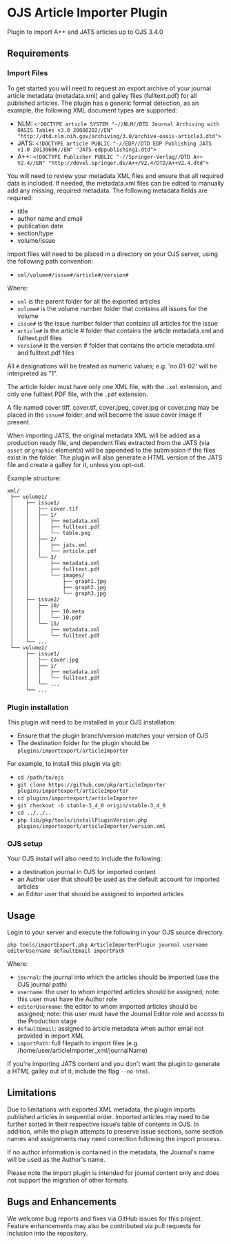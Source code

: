 # OJS Article Importer Plugin
Plugin to import A++ and JATS articles up to OJS 3.4.0

## Requirements

### Import Files
To get started you will need to request an export archive of your journal article metadata (metadata.xml) and galley files (fulltext.pdf) for all published articles.
The plugin has a generic format detection, as an example, the following XML document types are supported:
- NLM: `<!DOCTYPE article SYSTEM "-//NLM//DTD Journal Archiving with OASIS Tables v3.0 20080202//EN" "http://dtd.nlm.nih.gov/archiving/3.0/archive-oasis-article3.dtd">`
- JATS: `<!DOCTYPE article PUBLIC "-//EDP//DTD EDP Publishing JATS v1.0 20130606//EN" "JATS-edppublishing1.dtd">`
- A++: `<!DOCTYPE Publisher PUBLIC "-//Springer-Verlag//DTD A++ V2.4//EN" "http://devel.springer.de/A++/V2.4/DTD/A++V2.4.dtd">`

You will need to review your metadata XML files and ensure that all required data is included. If needed, the metadata.xml files can be edited to manually add any missing, required metadata. The following metadata fields are required:

- title
- author name and email
- publication date
- section/type
- volume/issue

Import files will need to be placed in a directory on your OJS server, using the following path convention:
- `xml/volume#/issue#/article#/version#`

Where:
- `xml` is the parent folder for all the exported articles
- `volume#` is the volume number folder that contains all issues for the volume
- `issue#` is the issue number folder that contains all articles for the issue
- `article#` is the article # folder that contains the  article metadata.xml and fulltext.pdf files
- `version#` is the version # folder that contains the article metadata.xml and fulltext.pdf files

All `#` designations will be treated as numeric values; e.g. 'no.01-02' will be interpreted as "1".

The article folder must have only one XML file, with the `.xml` extension, and only one fulltext PDF file, with the `.pdf` extension.

A file named cover.tiff, cover.tif, cover.jpeg, cover.jpg or cover.png may be placed in the `issue#` folder, and will become the issue cover image if present.

When importing JATS, the original metadata XML will be added as a production ready file, and dependent files extracted from the JATS (via `asset` or `graphic` elements) will be appended to the submission if the files exist in the folder. The plugin will also generate a HTML version of the JATS file and create a galley for it, unless you opt-out.

Example structure:
```tree-view
xml/
 ├── volume1/
 │    ├── issue1/
 │    │   ├── cover.tif
 │    │   ├── 1/
 │    │   │   ├── metadata.xml
 │    │   │   ├── fulltext.pdf
 │    │   │   └── table.png
 │    │   ├── 2/
 │    │   │   ├── jats.xml
 │    │   │   └── article.pdf
 │    │   └── 3/
 │    │       ├── metadata.xml
 │    │       ├── fulltext.pdf
 │    │       └── images/
 │    │           ├── graph1.jpg
 │    │           ├── graph2.jpg
 │    │           └── graph3.jpg
 │    ├── issue2/
 │    │   ├── 10/
 │    │   │   ├── 10.meta
 │    │   │   └── 10.pdf
 │    │   └── 15/
 │    │       ├── metadata.xml
 │    │       └── fulltext.pdf
 │    └── ...
 └── volume2/
      ├── issue1/
      │   ├── cover.jpg
      │   ├── 1/
      │   │   ├── metadata.xml
      │   │   └── fulltext.pdf
      │   └── ...
      └── ...
```

### Plugin installation
This plugin will need to be installed in your OJS installation:
- Ensure that the plugin branch/version matches your version of OJS
- The destination folder for the plugin should be `plugins/importexport/articleImporter`

For example, to install this plugin via git:
- `cd /path/to/ojs`
- `git clone https://github.com/pkp/articleImporter plugins/importexport/articleImporter`
- `cd plugins/importexport/articleImporter`
- `git checkout -b stable-3_4_0 origin/stable-3_4_0`
- `cd ../../..`
- `php lib/pkp/tools/installPluginVersion.php plugins/importexport/articleImporter/version.xml`

### OJS setup
Your OJS install will also need to include the following:
- a destination journal in OJS for imported content
- an Author user that should be used as the default account for imported articles
- an Editor user that should be assigned to imported articles

## Usage

Login to your server and execute the following in your OJS source directory.

`php tools/importExport.php ArticleImporterPlugin journal username editorUsername defaultEmail importPath`

Where:

- `journal`: the journal into which the articles should be imported (use the OJS journal path)
- `username`: the user to whom imported articles should be assigned; note: this user must have the Author role
- `editorUsername`: the editor to whom imported articles should be assigned; note: this user must have the Journal Editor role and access to the Production stage
- `defaultEmail`: assigned to article metadata when author email not provided in import XML
- `importPath`: full filepath to import files (e.g. /home/user/articleImporter_xml/journalName)

If you're importing JATS content and you don't want the plugin to generate a HTML galley out of it, include the flag `--no-html`.

## Limitations

Due to limitations with exported XML metadata, the plugin imports published articles in sequential order. Imported articles may need to be further sorted in their respective issue’s table of contents in OJS. In addition, while the plugin attempts to preserve issue sections, some section names and assignments may need correction following the import process.

If no author information is contained in the metadata, the Journal's name will be used as the Author's name.

Please note the import plugin is intended for journal content only and does not support the migration of other formats.

## Bugs and Enhancements

We welcome bug reports and fixes via GitHub issues for this project. Feature enhancements may also be contributed via pull requests for inclusion into the repository.
